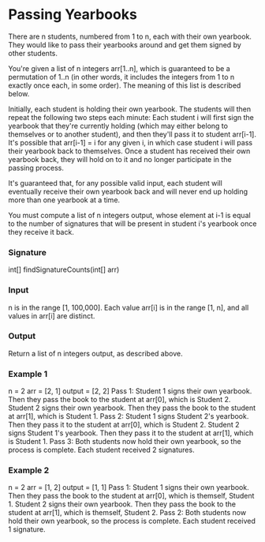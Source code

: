 # Passing Yearbooks

There are n students, numbered from 1 to n, each with their own yearbook. They would like to pass their yearbooks around and get them signed by other students.

You're given a list of n integers arr[1..n], which is guaranteed to be a permutation of 1..n (in other words, it includes the integers from 1 to n exactly once each, in some order). The meaning of this list is described below.

Initially, each student is holding their own yearbook. The students will then repeat the following two steps each minute: Each student i will first sign the yearbook that they're currently holding (which may either belong to themselves or to another student), and then they'll pass it to student arr[i-1]. It's possible that arr[i-1] = i for any given i, in which case student i will pass their yearbook back to themselves. Once a student has received their own yearbook back, they will hold on to it and no longer participate in the passing process.

It's guaranteed that, for any possible valid input, each student will eventually receive their own yearbook back and will never end up holding more than one yearbook at a time.

You must compute a list of n integers output, whose element at i-1 is equal to the number of signatures that will be present in student i's yearbook once they receive it back.

### Signature
int[] findSignatureCounts(int[] arr)

### Input
n is in the range [1, 100,000].
Each value arr[i] is in the range [1, n], and all values in arr[i] are distinct.

### Output
Return a list of n integers output, as described above.

### Example 1
n = 2
arr = [2, 1]
output = [2, 2]
Pass 1:
Student 1 signs their own yearbook. Then they pass the book to the student at arr[0], which is Student 2.
Student 2 signs their own yearbook. Then they pass the book to the student at arr[1], which is Student 1.
Pass 2:
Student 1 signs Student 2's yearbook. Then they pass it to the student at arr[0], which is Student 2.
Student 2 signs Student 1's yearbook. Then they pass it to the student at arr[1], which is Student 1.
Pass 3:
Both students now hold their own yearbook, so the process is complete.
Each student received 2 signatures.

### Example 2
n = 2
arr = [1, 2]
output = [1, 1]
Pass 1:
Student 1 signs their own yearbook. Then they pass the book to the student at arr[0], which is themself, Student 1.
Student 2 signs their own yearbook. Then they pass the book to the student at arr[1], which is themself, Student 2.
Pass 2:
Both students now hold their own yearbook, so the process is complete.
Each student received 1 signature.